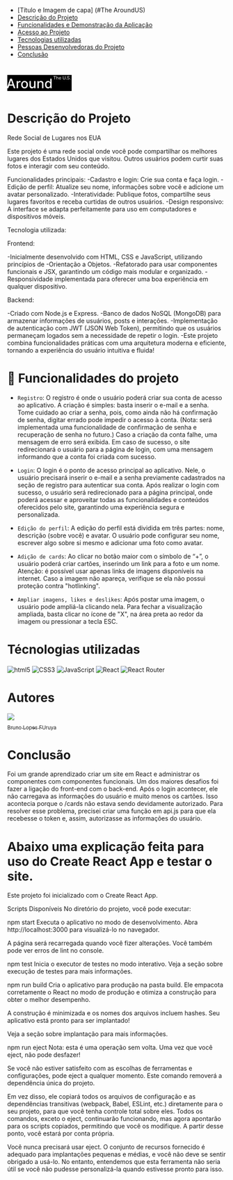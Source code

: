 - [Título e Imagem de capa] (#The AroundUS)
- [Descrição do Projeto](#descrição-do-projeto)
- [Funcionalidades e Demonstração da Aplicação](#funcionalidades-e-demonstração-da-aplicação)
- [Acesso ao Projeto](#acesso-ao-projeto)
- [Tecnologias utilizadas](#tecnologias-utilizadas)
- [Pessoas Desenvolvedoras do Projeto](#autores)
- [Conclusão](#conclusão)

# ![Around The U.S.](../frontend1/src/images/header_title.jpg)


# Descrição do Projeto

Rede Social de Lugares nos EUA

Este projeto é uma rede social onde você pode compartilhar os melhores lugares dos Estados Unidos que visitou. Outros usuários podem curtir suas fotos e interagir com seu conteúdo.

Funcionalidades principais:
-Cadastro e login: Crie sua conta e faça login.
-Edição de perfil: Atualize seu nome, informações sobre você e adicione um avatar personalizado.
-Interatividade: Publique fotos, compartilhe seus lugares favoritos e receba curtidas de outros usuários.
-Design responsivo: A interface se adapta perfeitamente para uso em computadores e dispositivos móveis.

Tecnologia utilizada:

Frontend:

-Inicialmente desenvolvido com HTML, CSS e JavaScript, utilizando princípios de -Orientação a Objetos.
-Refatorado para usar componentes funcionais e JSX, garantindo um código mais modular e organizado.
-Responsividade implementada para oferecer uma boa experiência em qualquer dispositivo.

Backend:

-Criado com Node.js e Express.
-Banco de dados NoSQL (MongoDB) para armazenar informações de usuários, posts e interações.
-Implementação de autenticação com JWT (JSON Web Token), permitindo que os usuários permaneçam logados sem a necessidade de repetir o login.
-Este projeto combina funcionalidades práticas com uma arquitetura moderna e eficiente, tornando a experiência do usuário intuitiva e fluida!

# :hammer: Funcionalidades do projeto

- `Registro`: 
 O registro é onde o usuário poderá criar sua conta de acesso ao aplicativo. A criação é simples: basta inserir o e-mail e a senha. Tome cuidado ao criar a senha, pois, como ainda não há confirmação de senha, digitar errado pode impedir o acesso à conta. (Nota: será implementada uma funcionalidade de confirmação de senha e recuperação de senha no futuro.)
Caso a criação da conta falhe, uma mensagem de erro será exibida. Em caso de sucesso, o site redirecionará o usuário para a página de login, com uma mensagem informando que a conta foi criada com sucesso.
- `Login`: 
  O login é o ponto de acesso principal ao aplicativo. Nele, o usuário precisará inserir o e-mail e a senha previamente cadastrados na seção de registro para autenticar sua conta.
Após realizar o login com sucesso, o usuário será redirecionado para a página principal, onde poderá acessar e aproveitar todas as funcionalidades e conteúdos oferecidos pelo site, garantindo uma experiência segura e personalizada.

- `Edição do perfil`: A edição do perfil está dividida em três partes: nome, descrição (sobre você) e avatar. O usuário pode configurar seu nome, escrever algo sobre si mesmo e adicionar uma foto como avatar.
- `Adição de cards`: Ao clicar no botão maior com o símbolo de “+”, o usuário poderá criar cartões, inserindo um link para a foto e um nome. Atenção: é possível usar apenas links de imagens disponíveis na internet. Caso a imagem não apareça, verifique se ela não possui proteção contra "hotlinking".
- `Ampliar imagens, likes e deslikes`: Após postar uma imagem, o usuário pode ampliá-la clicando nela. Para fechar a visualização ampliada, basta clicar no ícone de "X", na área preta ao redor da imagem ou pressionar a tecla ESC.


# Técnologias utilizadas
<img align="center" alt="html5" src="https://img.shields.io/badge/HTML5-E34F26?style=for-the-badge&logo=html5&logoColor=white">
<img align="center" alt="CSS3" src="https://img.shields.io/badge/CSS3-1572B6?style=for-the-badge&logo=css3&logoColor=white">
<img align="center" alt="JavaScript" src="https://img.shields.io/badge/JavaScript-F7DF1E?style=for-the-badge&logo=javascript&logoColor=black">
<img align="center" alt="React" src="https://img.shields.io/badge/React-20232A?style=for-the-badge&logo=react&logoColor=61DAFB">
<img align="center" alt="React Router" src="https://img.shields.io/badge/React_Router-CA4245?style=for-the-badge&logo=react-router&logoColor=white">

# Autores

 [<img loading="lazy" src="https://avatars.githubusercontent.com/u/114805570?s=400&u=a591c1f671119e0c150e6a5178465b744cd8c912&v=4" width=115><br><sub>Bruno Lopes FUruya</sub>](https://github.com/brnlf1990) 


# Conclusão

Foi um grande aprendizado criar um site em React e administrar os componentes com componentes funcionais. Um dos maiores desafios foi fazer a ligação do front-end com o back-end. Após o login acontecer, ele não carregava as informações do usuário e muito menos os cartões. Isso acontecia porque o /cards não estava sendo devidamente autorizado. Para resolver esse problema, precisei criar uma função em api.js para que ela recebesse o token e, assim, autorizasse as informações do usuário.

# Abaixo uma explicação feita para uso do Create React App e testar o site.

Este projeto foi inicializado com o Create React App.

Scripts Disponíveis
No diretório do projeto, você pode executar:

npm start
Executa o aplicativo no modo de desenvolvimento.
Abra http://localhost:3000 para visualizá-lo no navegador.

A página será recarregada quando você fizer alterações.
Você também pode ver erros de lint no console.

npm test
Inicia o executor de testes no modo interativo.
Veja a seção sobre execução de testes para mais informações.

npm run build
Cria o aplicativo para produção na pasta build.
Ele empacota corretamente o React no modo de produção e otimiza a construção para obter o melhor desempenho.

A construção é minimizada e os nomes dos arquivos incluem hashes.
Seu aplicativo está pronto para ser implantado!

Veja a seção sobre implantação para mais informações.

npm run eject
Nota: esta é uma operação sem volta. Uma vez que você eject, não pode desfazer!

Se você não estiver satisfeito com as escolhas de ferramentas e configurações, pode eject a qualquer momento. Este comando removerá a dependência única do projeto.

Em vez disso, ele copiará todos os arquivos de configuração e as dependências transitivas (webpack, Babel, ESLint, etc.) diretamente para o seu projeto, para que você tenha controle total sobre eles. Todos os comandos, exceto o eject, continuarão funcionando, mas agora apontarão para os scripts copiados, permitindo que você os modifique. A partir desse ponto, você estará por conta própria.

Você nunca precisará usar eject. O conjunto de recursos fornecido é adequado para implantações pequenas e médias, e você não deve se sentir obrigado a usá-lo. No entanto, entendemos que esta ferramenta não seria útil se você não pudesse personalizá-la quando estivesse pronto para isso.
